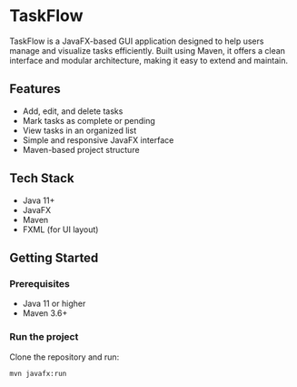 # TaskFlow

TaskFlow is a JavaFX-based GUI application designed to help users manage and visualize tasks efficiently. Built using Maven, it offers a clean interface and modular architecture, making it easy to extend and maintain.

## Features

- Add, edit, and delete tasks
- Mark tasks as complete or pending
- View tasks in an organized list
- Simple and responsive JavaFX interface
- Maven-based project structure

## Tech Stack

- Java 11+
- JavaFX
- Maven
- FXML (for UI layout)

## Getting Started

### Prerequisites

- Java 11 or higher
- Maven 3.6+

### Run the project

Clone the repository and run:

```bash
mvn javafx:run
